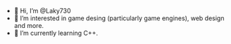 - 👋 Hi, I’m @Laky730
- 👀 I’m interested in game desing (particularly game engines), web design and more.
- 🌱 I’m currently learning C++.

<!---
Laky730/Laky730 is a ✨ special ✨ repository because its `README.md` (this file) appears on your GitHub profile.
You can click the Preview link to take a look at your changes.
--->
